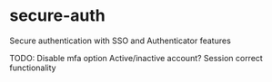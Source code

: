 # secure-auth
Secure authentication with SSO and Authenticator features

TODO:
Disable mfa option
Active/inactive account?
Session correct functionality